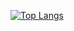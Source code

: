[![Top Langs](https://github-readme-stats.vercel.app/api/top-langs/?username={takahirox0323}&layout=compact&theme=onedark)](https://github.com/anuraghazra/github-readme-stats)
